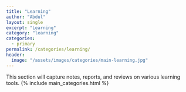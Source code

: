 ```yaml
---
title: "Learning"
author: "Abdul"
layout: single
excerpt: "Learning"
category: "learning"
categories:
  - primary
permalink: /categories/learning/
header:
  image: "/assets/images/categories/main-learning.jpg"
---
```

This section will capture notes, reports, and reviews on various learning tools.
{% include main_categories.html %}
